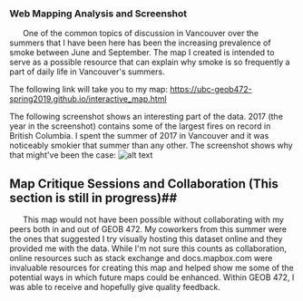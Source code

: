 ### Web Mapping Analysis and Screenshot ###  

&nbsp;&nbsp;&nbsp;&nbsp;&nbsp;&nbsp;One of the common topics of discussion in Vancouver over the summers that I have been here has been the increasing prevalence of smoke between June and September. The map I created is intended to serve as a possible resource that can explain why smoke is so frequently a part of daily life in Vancouver's summers.   

The following link will take you to my map: https://ubc-geob472-spring2019.github.io/interactive_map.html

The following screenshot shows an interesting part of the data. 2017 (the year in the screenshot) contains some of the largest fires on record in British Columbia. I spent the summer of 2017 in Vancouver and it was noticeably smokier that summer than any other. The screenshot shows why that might've been the case:
![alt text](https://ubc-geob472-spring2019.github.io/andersonfranklin-web/fires.png "Fires in British Columbia, 2017")

## Map Critique Sessions and Collaboration (This section is still in progress)##
&nbsp;&nbsp;&nbsp;&nbsp;&nbsp;&nbsp;This map would not have been possible without collaborating with my peers both in and out of GEOB 472. My coworkers from this summer were the ones that suggested I try visually hosting this dataset online and they provided me with the data. While I'm not sure this counts as collaboration, online resources such as stack exchange and docs.mapbox.com were invaluable resources for creating this map and helped show me some of the potential ways in which future maps could be enhanced. Within GEOB 472, I was able to receive and hopefully give quality feedback.   
